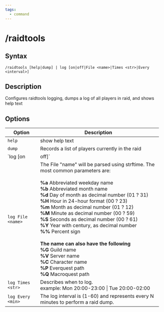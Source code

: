 ```yaml
---
tags:
  - command
---
```


# /raidtools

## Syntax

<!--cmd-syntax-start-->
```eqcommand
/raidtools [help|dump] | log [on|off|File <name>|Times <str>|Every <interval>]
```
<!--cmd-syntax-end-->

## Description

<!--cmd-desc-start-->
Configures raidtools logging, dumps a log of all players in raid, and shows help text
<!--cmd-desc-end-->

## Options

| Option | Description |
|--------|-------------|
| `help` | show help text |
| `dump` | Records a list of players currently in the raid |
| `log [on|off]` | Turns auto logging on and off |
| `log File <name>` | The File "name" will be parsed using strftime. The most common parameters are:<br><br>**%a** Abbreviated weekday name<br>**%b** Abbreviated month name<br>**%d** Day of month as decimal number (01 ? 31)<br>**%H** Hour in 24-hour format (00 ? 23)<br>**%m** Month as decimal number (01 ? 12)<br>**%M** Minute as decimal number (00 ? 59)<br>**%S** Seconds as decimal number (00 ? 61)<br>**%Y** Year with century, as decimal number<br>**%%** Percent sign<br><br>**The name can also have the following**<br>**%G** Guild name<br>**%V** Server name<br>**%C** Character name<br>**%P** Everquest path<br>**%Q** Macroquest path |
| `log Times <str>` | Describes when to log. <br>example: Mon 20:00-23:00 &#124; Tue 20:00-02:00 |
| `log Every <min>` | The log interval is (1-60) and represents every N minutes to perform a raid dump. |
